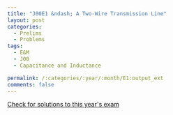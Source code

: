 ```yaml
---
title: "J00E1 &ndash; A Two-Wire Transmission Line"
layout: post
categories:
  - Prelims
  - Problems
tags:
  - E&M
  - J00
  - Capacitance and Inductance

permalink: /:categories/:year/:month/E1:output_ext
comments: false
---
```

<object data="2000J1E.pdf" type="application/pdf" width="100%" height="500"></object>
<div class="message"><a href='https://princetonprelim.com/prelim/4/'>Check for solutions to this year's exam</a></div>